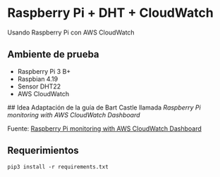 # Raspberry Pi + DHT + CloudWatch
Usando Raspberry Pi con AWS CloudWatch

## Ambiente de prueba
 - Raspberry Pi 3 B+
 - Raspbian 4.19
 - Sensor DHT22
 - AWS CloudWatch

## Idea
Adaptación de la guía de Bart Castle llamada *Raspberry Pi monitoring with AWS CloudWatch Dashboard*

Fuente: [Raspberry Pi monitoring with AWS CloudWatch Dashboard](https://www.youtube.com/watch?v=kSZzAairBHo)

## Requerimientos
    pip3 install -r requirements.txt
